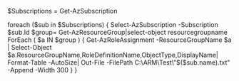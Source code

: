 $Subscriptions = Get-AzSubscription

foreach ($sub in $Subscriptions) 
{
    Select-AzSubscription -Subscription $sub.Id
    $group= Get-AzResourceGroup|select-object resourcegroupname
    ForEach ( $a IN $group ) 
   { 
        Get-AzRoleAssignment -ResourceGroupName $a | Select-Object $a.ResourceGroupName,RoleDefinitionName,ObjectType,DisplayName| Format-Table -AutoSize| Out-File -FilePath C:\ARM\Test\"$($sub.name).txt" -Append -Width 300
    }
}